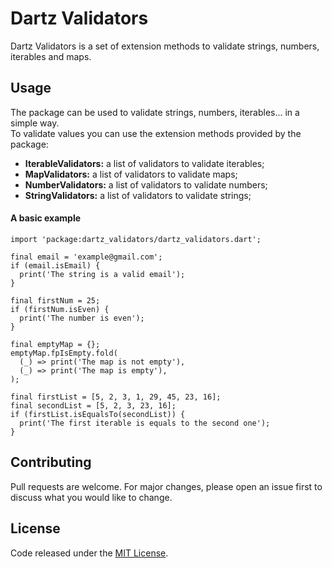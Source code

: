 # Dartz Validators

Dartz Validators is a set of extension methods to validate strings, numbers, iterables and maps.

## Usage

The package can be used to validate strings, numbers, iterables... in a simple way.  
To validate values you can use the extension methods provided by the package:

* **IterableValidators:** a list of validators to validate iterables;
* **MapValidators:** a list of validators to validate maps;
* **NumberValidators:** a list of validators to validate numbers;
* **StringValidators:** a list of validators to validate strings;

#### A basic example

    import 'package:dartz_validators/dartz_validators.dart';  
    
    final email = 'example@gmail.com';
    if (email.isEmail) {
      print('The string is a valid email');
    }
     
    final firstNum = 25;
    if (firstNum.isEven) {
      print('The number is even');
    }
      
    final emptyMap = {};
    emptyMap.fpIsEmpty.fold(
      (_) => print('The map is not empty'),
      (_) => print('The map is empty'),
    );
      
    final firstList = [5, 2, 3, 1, 29, 45, 23, 16];
    final secondList = [5, 2, 3, 23, 16];
    if (firstList.isEqualsTo(secondList)) {
      print('The first iterable is equals to the second one');
    }

## Contributing
Pull requests are welcome. For major changes, please open an issue first to discuss what you would like to change.

## License
Code released under the [MIT License](https://github.com/mirkorap/dartz-validators/blob/main/LICENSE).